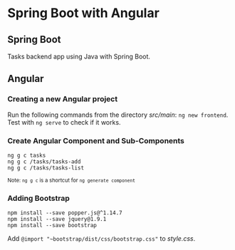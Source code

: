 # Spring Boot with Angular

## Spring Boot

Tasks backend app using Java with Spring Boot.

## Angular

### Creating a new Angular project
Run the following commands from the directory *src/main*: `ng new frontend`. <br>
Test with `ng serve` to check if it works.

### Create Angular Component and Sub-Components
```
ng g c tasks
ng g c /tasks/tasks-add
ng g c /tasks/tasks-list
```
<small>Note: `ng g c` is a shortcut for `ng generate component`</small>

### Adding Bootstrap

```
npm install --save popper.js@^1.14.7
npm install --save jquery@1.9.1
npm install --save bootstrap
```

Add `@import "~bootstrap/dist/css/bootstrap.css"` to *style.css*.